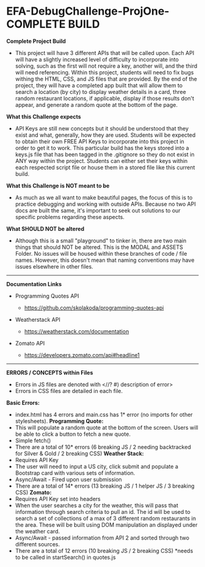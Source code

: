 # EFA-DebugChallenge-ProjOne-COMPLETE BUILD

**Complete Project Build**

- This project will have 3 different APIs that will be called upon.  Each API will have a slightly increased level of difficulty to incorporate into solving, such as the first will not require a key, another will, and the third will need referencing.  Within this project, students will need to fix bugs withing the HTML, CSS, and JS files that are provided.  By the end of the project, they will have a completed app built that will allow them to search a location (by city) to display weather details in a card, three random restaurant locations, if applicable, display if those results don't appear, and generate a random quote at the bottom of the page.

**What this Challenge expects**

- API Keys are still new concepts but it should be understood that they exist and what, generally, how they are used.  Students will be expected to obtain their own FREE API Keys to incorporate into this project in order to get it to work.  This particular build has the keys stored into a keys.js file that has been tagged in the .gitignore so they do not exist in ANY way within the project.  Students can either set their keys within each respected script file or house them in a stored file like this current build.

**What this Challenge is NOT meant to be**

- As much as we all want to make beautiful pages, the focus of this is to practice debugging and working with outside APIs.  Because no two API docs are built the same, it's important to seek out solutions to our specific problems regarding these aspects.

**What SHOULD NOT be altered**

- Although this is a small "playground" to tinker in, there are two main things that should NOT be altered.  This is the MODAL and ASSETS Folder.  No issues will be housed within these branches of code / file names.  However, this doesn't mean that naming conventions may have issues elsewhere in other files.

--------------------------------------------------------------------------------

**Documentation Links**
- Programming Quotes API
    - https://github.com/skolakoda/programming-quotes-api

- Weatherstack API
    - https://weatherstack.com/documentation

- Zomato API
    - https://developers.zomato.com/api#headline1

--------------------------------------------------------------------------------

**ERRORS / CONCEPTS within Files**

- Errors in JS files are denoted with <//? #) description of error>
- Errors in CSS files are detailed in each file.

**Basic Errors:**
- index.html has 4 errors and main.css has 1* error (no imports for other stylesheets).
**Programming Quote:**
- This will populate a random quote at the bottom of the screen.  Users will be able to click a button to fetch a new quote.
- Simple fetch()
- There are a total of 10* errors (6 breaking JS / 2 needing backtracked for Silver & Gold / 2 breaking CSS)
**Weather Stack:**
- Requires API Key
- The user will need to input a US city, click submit and populate a Bootstrap card with various sets of information.
- Async/Await - Fired upon user submission
- There are a total of 14* errors (13 breaking JS / 1 helper JS / 3 breaking CSS)
**Zomato:**
- Requires API Key set into headers
- When the user searches a city for the weather, this will pass that information through search criteria to pull an id.  The id will be used to search a set of collections of a max of 3 different random restaurants in the area.  These will be built using DOM manipulation an displayed under the weather card.
- Async/Await - passed information from API 2 and sorted through two different sources.
- There are a total of 12 errors (10 breaking JS / 2 breaking CSS) *needs to be called in startSearch() in quotes.js
